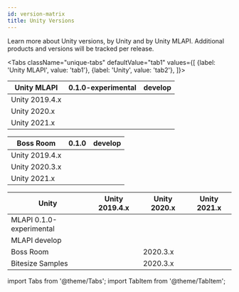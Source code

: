 ```yaml
---
id: version-matrix
title: Unity Versions
---
```


Learn more about Unity versions, by Unity and by Unity MLAPI. Additional products and versions will be tracked per release.

<Tabs
  className="unique-tabs"
  defaultValue="tab1"
  values={[
    {label: 'Unity MLAPI', value: 'tab1'},
    {label: 'Unity', value: 'tab2'},
  ]}>

<TabItem value="tab1">

| Unity MLAPI | 0.1.0-experimental | develop |
| -- | -- | -- |
| Unity 2019.4.x | <i class="fp-check"></i> | <i class="fp-check"></i> |
| Unity 2020.x | <i class="fp-check"></i> | <i class="fp-check"></i> |
| Unity 2021.x | <i class="fp-check"></i> | <i class="fp-check"></i> |

| Boss Room | 0.1.0 | develop |
| -- | -- | -- |
| Unity 2019.4.x |  |  |
| Unity 2020.3.x | <i class="fp-check"></i> | <i class="fp-check"></i> |
| Unity 2021.x | <i class="fp-check"></i> | <i class="fp-check"></i> |

</TabItem>


<TabItem value="tab2">

| Unity | Unity 2019.4.x | Unity 2020.x | Unity 2021.x |
| -- | -- | -- | -- |
| MLAPI 0.1.0-experimental | <i class="fp-check"></i> | <i class="fp-check"></i> | <i class="fp-check"></i> |
| MLAPI develop | <i class="fp-check"></i> | <i class="fp-check"></i> | <i class="fp-check"></i> |
| Boss Room |  | 2020.3.x | <i class="fp-check"></i> |
| Bitesize Samples |  | 2020.3.x | <i class="fp-check"></i> |

</TabItem>

</Tabs>

import Tabs from '@theme/Tabs';
import TabItem from '@theme/TabItem';
